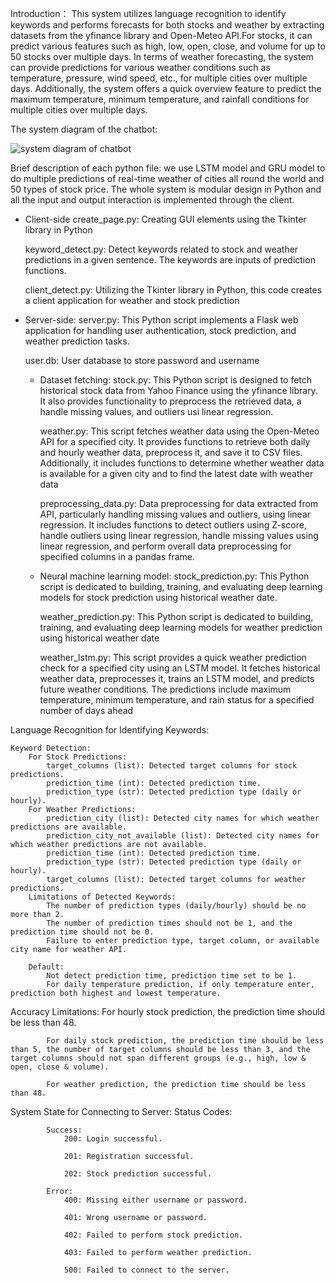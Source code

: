 Introduction：
This system utilizes language recognition to identify keywords and performs forecasts for both stocks and weather by extracting datasets from the yfinance library and Open-Meteo API.For stocks, it can predict various features such as high, low, open, close, and volume for up to 50 stocks over multiple days. In terms of weather forecasting, the system can provide predictions for various weather conditions such as temperature, pressure, wind speed, etc., for multiple cities over multiple days. Additionally, the system offers a quick overview feature to predict the maximum temperature, minimum temperature, and rainfall conditions for multiple cities over multiple days.

The system diagram of the chatbot:

![system diagram of chatbot](https://github.com/UCLSNS/SNS/assets/160248761/638ff464-4624-40b9-8f7c-782cfa57ccf0)


Brief description of each python file:
we use LSTM model and GRU model to do multiple predictions of real-time weather of cities all round the world and 50 types of stock price. The whole system is modular design in Python and all the input and output interaction is implemented through the client.

- Client-side
    create_page.py: Creating GUI elements using the Tkinter library in Python

    keyword_detect.py: Detect keywords related to stock and weather predictions in a given sentence. The keywords are inputs of prediction functions.

    client_detect.py: Utilizing the Tkinter library in Python, this code creates a client application for weather and stock prediction

- Server-side:
    server.py: This Python script implements a Flask web application for handling user authentication, stock prediction, and weather prediction tasks.

    user.db: User database to store password and username

    - Dataset fetching:
      stock.py: This Python script is designed to fetch historical stock data from Yahoo Finance using the yfinance library. It also provides functionality to preprocess the retrieved data, a handle missing values, and outliers usi  linear regression.

      weather.py: This script fetches weather data using the Open-Meteo API for a specified city. It provides functions to retrieve both daily and hourly weather data, preprocess it, and save it to CSV files. Additionally, it includes functions to determine whether weather data is available for a given city and to find the latest date with weather data
    
      preprocessing_data.py: Data preprocessing for data extracted from API, particularly handling missing values and outliers, using linear regression. It includes functions to detect outliers using Z-score, handle outliers using linear regression, handle missing values using linear regression, and perform overall data preprocessing for specified columns in a pandas frame.

    - Neural machine learning model:
      stock_prediction.py: This Python script is dedicated to building, training, and evaluating deep learning models for stock prediction using historical weather date.

      weather_prediction.py: This Python script is dedicated to building, training, and evaluating deep learning models for weather prediction using historical weather date
    
      weather_lstm.py: This script provides a quick weather prediction check for a specified city using an LSTM model. It fetches historical weather data, preprocesses it, trains an LSTM model, and predicts future weather conditions. The predictions include maximum temperature, minimum temperature, and rain status for a specified number of days ahead


Language Recognition for Identifying Keywords:

    Keyword Detection:
        For Stock Predictions:
            target_columns (list): Detected target columns for stock predictions.
            prediction_time (int): Detected prediction time.
            prediction_type (str): Detected prediction type (daily or hourly).
        For Weather Predictions:
            prediction_city (list): Detected city names for which weather predictions are available.
            prediction_city_not_available (list): Detected city names for which weather predictions are not available.
            prediction_time (int): Detected prediction time.
            prediction_type (str): Detected prediction type (daily or hourly).
            target_columns (list): Detected target columns for weather predictions.
        Limitations of Detected Keywords:
            The number of prediction types (daily/hourly) should be no more than 2.
            The number of prediction times should not be 1, and the prediction time should not be 0.
            Failure to enter prediction type, target column, or available city name for weather API.
          
        Default:
            Not detect prediction time, prediction time set to be 1.
            For daily temperature prediction, if only temperature enter, prediction both highest and lowest temperature.

Accuracy Limitations:
            For hourly stock prediction, the prediction time should be less than 48.
            
            For daily stock prediction, the prediction time should be less than 5, the number of target columns should be less than 3, and the target columns should not span different groups (e.g., high, low & open, close & volume).
            
            For weather prediction, the prediction time should be less than 48.
            
System State for Connecting to Server:
    Status Codes:
    
            Success:
                200: Login successful.
            
                201: Registration successful.
                
                202: Stock prediction successful.
                
            Error:
                400: Missing either username or password.
                
                401: Wrong username or password.
                
                402: Failed to perform stock prediction.
                
                403: Failed to perform weather prediction.
                
                500: Failed to connect to the server.
        
    
